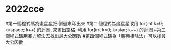 # 2022cce
#第一個程式碼為畫星星把i倒過來印出來
#第二個程式為畫星星改用 for(int k=0; k<space; k++) 的迴圈, 來畫出空格, 利用 for(int k=0; k<star; k++) 的迴圈
#第三個程式碼用暴力解法去找出最大公因數
#第四個程式碼為「輾轉相除法」可以找最大公因數
